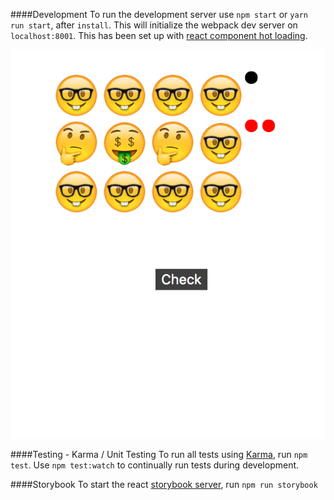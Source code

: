 ####Development
To run the development server use `npm start` or `yarn run start`, after `install`. This will initialize the webpack dev server on `localhost:8001`. This has been set up with [react component hot loading](https://github.com/gaearon/react-hot-loader).

![demo img](https://github.com/AliceSuckling/emoji-mastermind/blob/master/src/img/example.png)

####Testing - Karma / Unit Testing
To run all tests using [Karma](https://karma-runner.github.io/), run `npm test`. Use `npm test:watch` to continually run tests during development.

####Storybook
To start the react [storybook server](https://github.com/kadirahq/react-storybook), run `npm run storybook`

